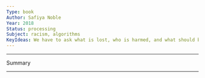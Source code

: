 ```yaml
---
Type: book
Author: Safiya Noble
Year: 2018
Status: processing
Subject: racism, algorithms
KeyIdeas: We have to ask what is lost, who is harmed, and what should be forgotten with the embrace of artificial intelligence in decision making. It is of no collective social benefit to organize information resources on the web through processes that solidify inequality and marginalization— on that point I am hopeful many people will agree. algorithmic oppression.
---
```


---

Summary

---


